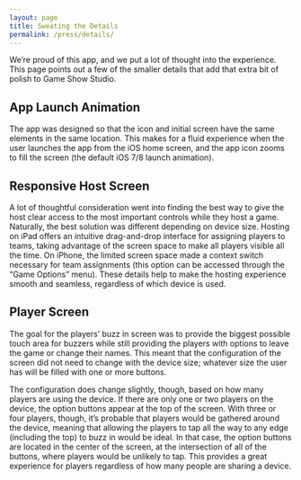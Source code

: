 ```yaml
---
layout: page
title: Sweating the Details
permalink: /press/details/
---
```


We’re proud of this app, and we put a lot of thought into the experience. This page points out a few of the smaller details that add that extra bit of polish to Game Show Studio.

## App Launch Animation

The app was designed so that the icon and initial screen have the same elements in the same location. This makes for a fluid experience when the user launches the app from the iOS home screen, and the app icon zooms to fill the screen (the default iOS 7/8 launch animation).

## Responsive Host Screen

A lot of thoughtful consideration went into finding the best way to give the host clear access to the most important controls while they host a game. Naturally, the best solution was different depending on device size. Hosting on iPad offers an intuitive drag-and-drop interface for assigning players to teams, taking advantage of the screen space to make all players visible all the time. On iPhone, the limited screen space made a context switch necessary for team assignments (this option can be accessed through the “Game Options” menu). These details help to make the hosting experience smooth and seamless, regardless of which device is used.

## Player Screen

The goal for the players’ buzz in screen was to provide the biggest possible touch area for buzzers while still providing the players with options to leave the game or change their names. This meant that the configuration of the screen did not need to change with the device size; whatever size the user has will be filled with one or more buttons.

The configuration does change slightly, though, based on how many players are using the device. If there are only one or two players on the device, the option buttons appear at the top of the screen. With three or four players, though, it’s probable that players would be gathered around the device, meaning that allowing the players to tap all the way to any edge (including the top) to buzz in would be ideal. In that case, the option buttons are located in the center of the screen, at the intersection of all of the buttons, where players would be unlikely to tap. This provides a great experience for players regardless of how many people are sharing a device.
